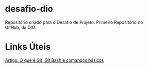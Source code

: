 # desafio-dio
Repositório criado para o Desafio de Projeto: Primeiro Repositório no GitHub, da DIO.

# Links Úteis
[Artigo: O que é Git, Git Bash e comandos básicos](https://medium.com/@andradegabriela20/o-que-%C3%A9-git-git-bash-e-comandos-b%C3%A1sicos-94a53de6d376)

